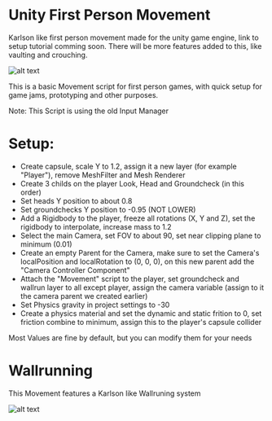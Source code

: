 # Unity First Person Movement

Karlson like first person movement made for the unity game engine, link to setup tutorial comming soon.
There will be more features added to this, like vaulting and crouching.

![alt text](https://github.com/AtanGames/UnityFPMovement/blob/main/MovementDemoGif.gif?raw=true "MovementDemo")

This is a basic Movement script for first person games, with quick setup for game jams, prototyping and other purposes. 

Note: This Script is using the old Input Manager

# Setup:
 - Create capsule, scale Y to 1.2, assign it a new layer (for example "Player"), remove MeshFilter and Mesh Renderer
 - Create 3 childs on the player Look, Head and Groundcheck (in this order)
 - Set heads Y position to about 0.8
 - Set groundchecks Y position to -0.95 (NOT LOWER)
 - Add a Rigidbody to the player, freeze all rotations (X, Y and Z), set the rigidbody to interpolate, increase mass to 1.2
 - Select the main Camera, set FOV to about 90, set near clipping plane to minimum (0.01)
 - Create an empty Parent for the Camera, make sure to set the Camera's localPosition and localRotation to (0, 0, 0), on this new parent add the "Camera Controller Component"
 - Attach the "Movement" script to the player, set groundcheck and wallrun layer to all except player, assign the camera variable (assign to it the camera parent we created earlier)
 - Set Physics gravity in project settings to -30
 - Create a physics material and set the dynamic and static frition to 0, set friction combine to minimum, assign this to the player's capsule collider

Most Values are fine by default, but you can modify them for your needs

# Wallrunning

This Movement features a Karlson like Wallruning system

![alt text](https://github.com/AtanGames/UnityFPMovement/blob/main/WallrunDemoGif.gif?raw=true "WallrunDemo")
